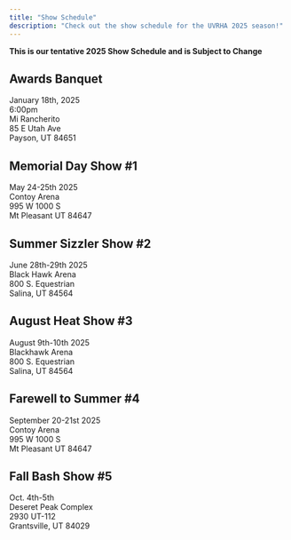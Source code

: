 ```yaml
---
title: "Show Schedule"
description: "Check out the show schedule for the UVRHA 2025 season!"
---
```


**This is our tentative 2025 Show Schedule and is Subject to Change**

## Awards Banquet
January 18th, 2025<br />
6:00pm<br />
Mi Rancherito<br />
85 E Utah Ave<br />
Payson, UT 84651

## Memorial Day Show #1
May 24-25th 2025<br />
Contoy Arena<br />
995 W 1000 S<br />
Mt Pleasant UT 84647

## Summer Sizzler Show #2
June 28th-29th 2025<br />
Black Hawk Arena<br />
800 S. Equestrian<br />
Salina, UT 84564

## August Heat Show #3
August 9th-10th 2025<br />
Blackhawk Arena<br />
800 S. Equestrian<br />
Salina, UT 84564

## Farewell to Summer #4
September 20-21st 2025<br />
Contoy Arena<br />
995 W 1000 S<br />
Mt Pleasant UT 84647

## Fall Bash Show #5
Oct. 4th-5th<br />
Deseret Peak Complex<br />
2930 UT-112<br />
Grantsville, UT 84029

